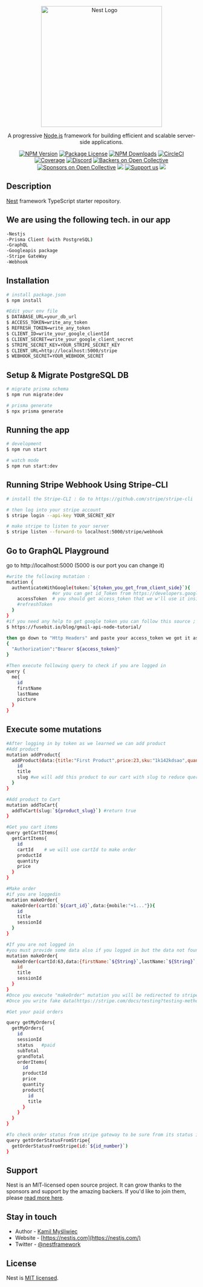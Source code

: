 <p align="center">
  <a href="http://nestjs.com/" target="blank"><img src="https://nestjs.com/img/logo_text.svg" width="320" alt="Nest Logo" /></a>
</p>

[circleci-image]: https://img.shields.io/circleci/build/github/nestjs/nest/master?token=abc123def456
[circleci-url]: https://circleci.com/gh/nestjs/nest

  <p align="center">A progressive <a href="http://nodejs.org" target="_blank">Node.js</a> framework for building efficient and scalable server-side applications.</p>
    <p align="center">
<a href="https://www.npmjs.com/~nestjscore" target="_blank"><img src="https://img.shields.io/npm/v/@nestjs/core.svg" alt="NPM Version" /></a>
<a href="https://www.npmjs.com/~nestjscore" target="_blank"><img src="https://img.shields.io/npm/l/@nestjs/core.svg" alt="Package License" /></a>
<a href="https://www.npmjs.com/~nestjscore" target="_blank"><img src="https://img.shields.io/npm/dm/@nestjs/common.svg" alt="NPM Downloads" /></a>
<a href="https://circleci.com/gh/nestjs/nest" target="_blank"><img src="https://img.shields.io/circleci/build/github/nestjs/nest/master" alt="CircleCI" /></a>
<a href="https://coveralls.io/github/nestjs/nest?branch=master" target="_blank"><img src="https://coveralls.io/repos/github/nestjs/nest/badge.svg?branch=master#9" alt="Coverage" /></a>
<a href="https://discord.gg/G7Qnnhy" target="_blank"><img src="https://img.shields.io/badge/discord-online-brightgreen.svg" alt="Discord"/></a>
<a href="https://opencollective.com/nest#backer" target="_blank"><img src="https://opencollective.com/nest/backers/badge.svg" alt="Backers on Open Collective" /></a>
<a href="https://opencollective.com/nest#sponsor" target="_blank"><img src="https://opencollective.com/nest/sponsors/badge.svg" alt="Sponsors on Open Collective" /></a>
  <a href="https://paypal.me/kamilmysliwiec" target="_blank"><img src="https://img.shields.io/badge/Donate-PayPal-ff3f59.svg"/></a>
    <a href="https://opencollective.com/nest#sponsor"  target="_blank"><img src="https://img.shields.io/badge/Support%20us-Open%20Collective-41B883.svg" alt="Support us"></a>
  <a href="https://twitter.com/nestframework" target="_blank"><img src="https://img.shields.io/twitter/follow/nestframework.svg?style=social&label=Follow"></a>
</p>
  <!--[![Backers on Open Collective](https://opencollective.com/nest/backers/badge.svg)](https://opencollective.com/nest#backer)
  [![Sponsors on Open Collective](https://opencollective.com/nest/sponsors/badge.svg)](https://opencollective.com/nest#sponsor)-->

## Description

[Nest](https://github.com/nestjs/nest) framework TypeScript starter repository.

## We are using the following tech. in our app
```bash
-Nestjs
-Prisma Client (with PostgreSQL)
-GraphQL
-Googleapis package
-Stripe GateWay
-Webhook
```
## Installation

```bash
# install package.json
$ npm install

#Edit your env file
$ DATABASE_URL=your_db_url
$ ACCESS_TOKEN=write_any_token
$ REFRESH_TOKEN=write_any_token
$ CLIENT_ID=write_your_google_clientId
$ CLIENT_SECRET=write_your_google_client_secret
$ STRIPE_SECRET_KEY=YOUR_STRIPE_SECRET_KEY
$ CLIENT_URL=http://localhost:5000/stripe
$ WEBHOOK_SECRET=YOUR_WEBHOOK_SECRET

```

## Setup & Migrate PostgreSQL DB

```bash
# migrate prisma schema
$ npm run migrate:dev

# prisma generate
$ npx prisma generate
```

## Running the app

```bash
# development
$ npm run start

# watch mode
$ npm run start:dev
```

## Running Stripe Webhook Using Stripe-CLI

```bash
# install the Stripe-CLI : Go to https://github.com/stripe/stripe-cli

# then log into your stripe account
$ stripe login --api-key YOUR_SECRET_KEY

# make stripe to listen to your server
$ stripe listen --forward-to localhost:5000/stripe/webhook
```

## Go to GraphQL Playground
go to http://localhost:5000 (5000 is our port you can change it)

```bash
#write the following mutation :
mutation {
  authenticateWithGoogle(token:`${token_you_get_from_client_side}`){ 
                 #or you can get id_Token from https://developers.google.com/oauthplayground/
    accessToken  # you should get access_token that we w'll use it inside our app.
    #refreshToken
  }
}
#if you need any help to get google token you can follow this source ; it's really helpful
$ https://fusebit.io/blog/gmail-api-node-tutorial/

then go down to "Http Headers" and paste your access_token we got it as the following:
{
  "Authorization":"Bearer ${access_token}"
}

#Then execute following query to check if you are logged in
query {
  me{
    id
    firstName
    lastName
    picture
  }
}
```
## Execute some mutations

```bash
#After logging in by token as we learned we can add product
#Add product
mutation addProduct{
  addProduct(data:{title:"First Product",price:23,sku:"1k142kdsao",quantity:5,categoryId:"clothes"}){
    id
    title
    slug #we will add this product to our cart with slug to reduce queries that frontend will execute them
  }
}

#Add product to Cart
mutation addToCart{
  addToCart(slug:`${product_slug}`) #return true 
}

#Get you cart items
query getCartItems{
  getCartItems{
    id
    cartId    # we will use cartId to make order
    productId
    quantity
    price
  }
}

#Make order
#if you are loggedin
mutation makeOrder{
  makeOrder(cartId:`${cart_id}`,data:{mobile:"+1..."}){
    id
    title
    sessionId
  }
}

#If you are not logged in
#you must provide some data also if you logged in but the data not found in user table
mutation makeOrder{
  makeOrder(cartId:63,data:{firstName:`${String}`,lastName:`${String}`,email:`${String}`,mobile:`${String}`,}){
    id
    title
    sessionId
  }
}
#Once you execute "makeOrder" mutation you will be redirected to stripe checkout page or you can click on the link that shown in server logs
#Once you write fake data(https://stripe.com/docs/testing?testing-method=card-numbers#visa) and press pay webhook will update status of order to "paid" and will be redirected to success page

#Get your paid orders

query getMyOrders{
  getMyOrders{
    id
    sessionId
    status   #paid
    subTotal
    grandTotal
    orderItems{
      id
      productId
      price
      quantity
      product{
        id
        title
      }
    }
  }
}

#To check order status from stripe gateway to be sure from its status if you have a problem in orer or trasaction table
query getOrderStatusFromStripe{
  getOrderStatusFromStripe(id:`${id_number}`)
}

```


## Support

Nest is an MIT-licensed open source project. It can grow thanks to the sponsors and support by the amazing backers. If you'd like to join them, please [read more here](https://docs.nestjs.com/support).

## Stay in touch

- Author - [Kamil Myśliwiec](https://kamilmysliwiec.com)
- Website - [https://nestjs.com](https://nestjs.com/)
- Twitter - [@nestframework](https://twitter.com/nestframework)

## License

Nest is [MIT licensed](LICENSE).
